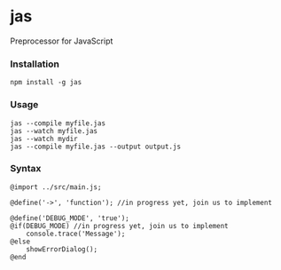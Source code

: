 jas
===

Preprocessor for JavaScript

### Installation
```
npm install -g jas
```

### Usage
```
jas --compile myfile.jas
jas --watch myfile.jas
jas --watch mydir
jas --compile myfile.jas --output output.js
```

### Syntax
```
@import ../src/main.js;

@define('->', 'function'); //in progress yet, join us to implement

@define('DEBUG_MODE', 'true');
@if(DEBUG_MODE) //in progress yet, join us to implement
	console.trace('Message');
@else
	showErrorDialog();
@end
```
